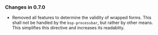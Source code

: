 ### Changes in 0.7.0

* Removed all features to determine the validity of wrapped forms. This
  shall not be handled by the ``bsp-processbar``, but rather by other means.
  This simplifies this directive and increases its readablity.
